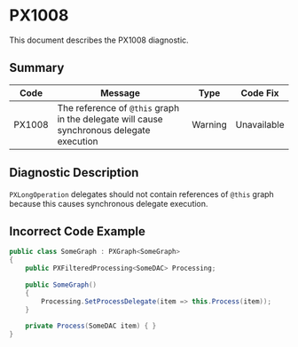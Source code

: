 # PX1008
This document describes the PX1008 diagnostic.

## Summary

| Code   | Message                                                                                  | Type    | Code Fix    | 
| ------ | -----------------------------------------------------------------------------------------| ------- | ----------- | 
| PX1008 | The reference of `@this` graph in the delegate will cause synchronous delegate execution | Warning | Unavailable | 

## Diagnostic Description
`PXLongOperation` delegates should not contain references of `@this` graph because this causes synchronous delegate execution.

## Incorrect Code Example

```C#
public class SomeGraph : PXGraph<SomeGraph>
{
    public PXFilteredProcessing<SomeDAC> Processing;
  
    public SomeGraph()
    {
        Processing.SetProcessDelegate(item => this.Process(item));
    }
  
    private Process(SomeDAC item) { }
}
```